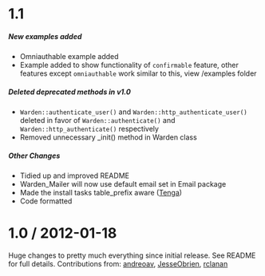 1.1
================

##### New examples added

* Omniauthable example added
* Example added to show functionality of `confirmable` feature, other features
  except `omniauthable` work similar to this, view /examples folder

##### Deleted deprecated methods in v1.0

* `Warden::authenticate_user()` and `Warden::http_authenticate_user()` deleted
  in favor of `Warden::authenticate()` and `Warden::http_authenticate()` respectively
* Removed unnecessary _init() method in Warden class

##### Other Changes

* Tidied up and improved README
* Warden_Mailer will now use default email set in Email package
* Made the install tasks table_prefix aware ([Tenga](https://github.com/Tenga))
* Code formatted


1.0 / 2012-01-18
================

Huge changes to pretty much everything since initial release. See README for full details.
Contributions from: [andreoav](https://github.com/andreoav), [JesseObrien](https://github.com/JesseObrien),
[rclanan](https://github.com/rclanan)